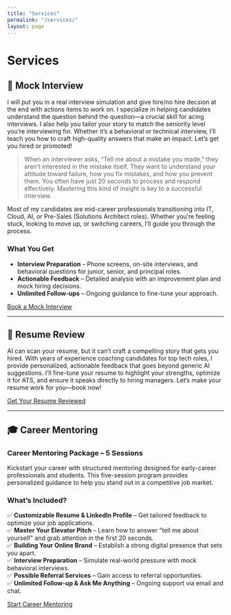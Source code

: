 ```yaml
---
title: "Services"
permalink: "/services/"
layout: page
---
```

# Services

## 🚀 Mock Interview 

I will put you in a real interview simulation and give hire/no hire decsion at the end with actions items to work on. 
I specialize in helping candidates understand the question behind the question—a crucial skill for acing interviews. I also help you tailor your story to match the seniority level you’re interviewing for. Whether it’s a behavioral or technical interview, I’ll teach you how to craft high-quality answers that make an impact. Let’s get you hired or promoted!

> When an interviewer asks, “Tell me about a mistake you made,” they aren’t interested in the mistake itself. They want to understand your attitude toward failure, how you fix mistakes, and how you prevent them. You often have just 20 seconds to process and respond effectively. Mastering this kind of insight is key to a successful interview.

Most of my candidates are mid-career professionals transitioning into IT, Cloud, AI, or Pre-Sales (Solutions Architect roles). Whether you’re feeling stuck, looking to move up, or switching careers, I’ll guide you through the process.

### What You Get

- **Interview Preparation** – Phone screens, on-site interviews, and behavioral questions for junior, senior, and principal roles.
- **Actionable Feedback** – Detailed analysis with an improvement plan and mock hiring decisions.
- **Unlimited Follow-ups** – Ongoing guidance to fine-tune your approach.

[Book a Mock Interview](https://topmate.io/ekhiyami/1469939)


---

## 📄 Resume Review

AI can scan your resume, but it can’t craft a compelling story that gets you hired. With years of experience coaching candidates for top tech roles, I provide personalized, actionable feedback that goes beyond generic AI suggestions. I’ll fine-tune your resume to highlight your strengths, optimize it for ATS, and ensure it speaks directly to hiring managers. Let’s make your resume work for you—book now!

[Get Your Resume Reviewed](https://topmate.io/ekhiyami/1469822)

---

## 🎓 Career Mentoring

### Career Mentoring Package – 5 Sessions

Kickstart your career with structured mentoring designed for early-career professionals and students. This five-session program provides personalized guidance to help you stand out in a competitive job market.

### What’s Included?

✅ **Customizable Resume & LinkedIn Profile** – Get tailored feedback to optimize your job applications.  
✅ **Master Your Elevator Pitch** – Learn how to answer "tell me about yourself" and grab attention in the first 20 seconds.  
✅ **Building Your Online Brand** – Establish a strong digital presence that sets you apart.  
✅ **Interview Preparation** – Simulate real-world pressure with mock behavioral interviews.  
✅ **Possible Referral Services** – Gain access to referral opportunities.  
✅ **Unlimited Follow-up & Ask Me Anything** – Ongoing support via email and chat.

[Start Career Mentoring](https://topmate.io/ekhiyami/1471426)
